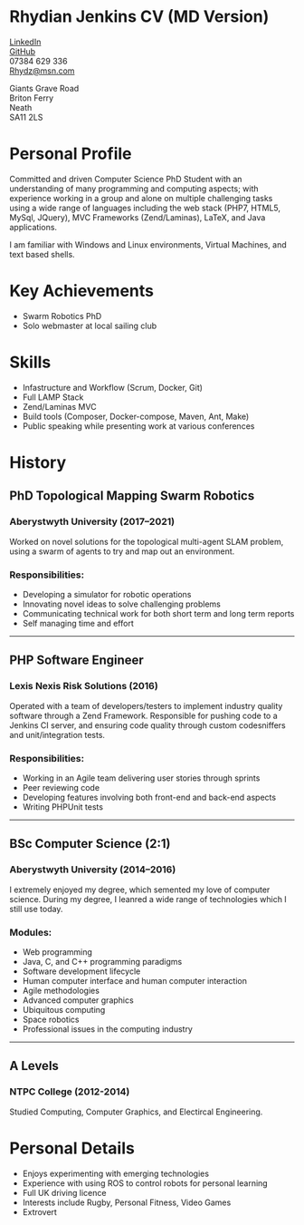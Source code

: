 # Rhydian Jenkins CV (MD Version)

[LinkedIn](https://www.linkedin.com/in/rhydian-jenkins-30309085/)\
[GitHub](https://github.com/RhydianJenkins)\
07384 629 336\
Rhydz@msn.com

Giants Grave Road\
Briton Ferry\
Neath\
SA11 2LS

# Personal Profile

Committed and driven Computer Science PhD Student with an understanding of many programming and computing aspects; with experience working in a group and alone on multiple challenging tasks using a wide range of languages including the web stack (PHP7, HTML5, MySql, JQuery), MVC Frameworks (Zend/Laminas), LaTeX, and Java applications.

I am familiar with Windows and Linux environments, Virtual Machines, and text based shells.

# Key Achievements
- Swarm Robotics PhD
- Solo webmaster at local sailing club

# Skills
- Infastructure and Workflow (Scrum, Docker, Git)
- Full LAMP Stack
- Zend/Laminas MVC
- Build tools (Composer, Docker-compose, Maven, Ant, Make)
- Public speaking while presenting work at various conferences

# History

## PhD Topological Mapping Swarm Robotics
### Aberystwyth University (2017–2021)
Worked on novel solutions for the topological multi-agent SLAM problem, using a swarm of agents to try and map out an environment.
### Responsibilities:
- Developing a simulator for robotic operations
- Innovating novel ideas to solve challenging problems
- Communicating technical work for both short term and long term reports
- Self managing time and effort

---

## PHP Software Engineer
### Lexis Nexis Risk Solutions (2016)
Operated with a team of developers/testers to implement industry quality software through a Zend Framework. Responsible for pushing code to a  Jenkins CI server, and ensuring code quality through custom codesniffers and unit/integration tests.
### Responsibilities:
- Working in an Agile team delivering user stories through sprints
- Peer reviewing code
- Developing features involving both front-end and back-end aspects
- Writing PHPUnit tests

---

## BSc Computer Science (2:1)
### Aberystwyth University (2014–2016)
I extremely enjoyed my degree, which semented my love of computer science. During my degree, I leanred a wide range of technologies which I still use today.
### Modules:
- Web programming
- Java, C, and C++ programming paradigms
- Software development lifecycle
- Human computer interface and human computer interaction
- Agile methodologies
- Advanced computer graphics
- Ubiquitous computing
- Space robotics
- Professional issues in the computing industry

---

## A Levels
### NTPC College (2012-2014)
Studied Computing, Computer Graphics, and Electircal Engineering.

# Personal Details
- Enjoys experimenting with emerging technologies
- Experience with using ROS to control robots for personal learning
- Full UK driving licence
- Interests include Rugby, Personal Fitness, Video Games
- Extrovert
